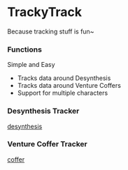 # TrackyTrack
Because tracking stuff is fun~


### Functions
Simple and Easy  
+ Tracks data around Desynthesis
+ Tracks data around Venture Coffers
+ Support for multiple characters

### Desynthesis Tracker
[desynthesis](TrackyTrack/images/desynthesis.png)

### Venture Coffer Tracker
[coffer](TrackyTrack/images/venturecoffer.png)

